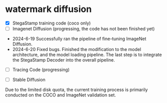 # watermark diffusion
- [x] StegaStamp training code (coco only)
- [ ] Imagenet Diffusion (progressing, the code has not been finished yet)
* 2024-6-19 Successfully ran the pipeline of fine-tuning ImageNet Diffusion.
* 2024-6-20 Fixed bugs. Finished the modification to the model architecture, and the model loading pipeline. The last step is to integrate the StegaStamp Decoder into the overall pipeline.
- [ ] Tracing Code (progressing)
- [ ] Stable Diffusion


Due to the limited disk quota, the current training process is primarily conducted on the COCO and ImageNet validation set.

